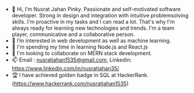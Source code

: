 - 👋 Hi, I’m Nusrat Jahan Pinky. Passionate and self-motivated software developer. Strong in design and integration with intuitive problemsolving
skills. I'm proactive in my tasks and I can read a lot. That's why I'm always ready for learning new
technologies and trends. I'm a team player, communicative and a collaborative person.
- 👀 I’m interested in web development as well as machine learning.
- 🌱 I'm spending my time in learning Node.js and React.js
- 💞️ I'm looking to collaborate on MERN stack development.
- 📫 Email : nusratjahan1535@gmail.com, Linkedin: https://www.linkedin.com/in/nusratjahan35/
- 🏆 I have achieved golden badge in SQL at HackerRank.(https://www.hackerrank.com/nusratjahan1535)


